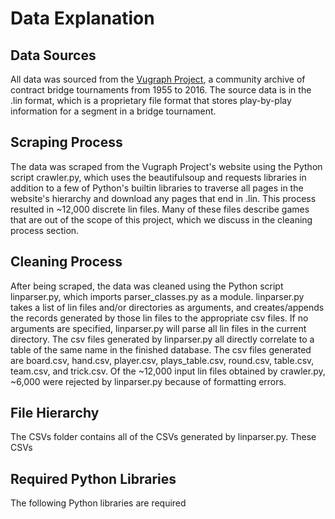 
# Data Explanation

## Data Sources

All data was sourced from the [Vugraph Project](http://www.sarantakos.com/bridge/vugraph/), a community archive of contract bridge tournaments from 1955 to 2016.
The source data is in the .lin format, which is a proprietary file format that stores play-by-play information for a segment in a bridge tournament.

## Scraping Process

The data was scraped from the Vugraph Project's website using the Python script crawler.py, which uses the beautifulsoup and requests libraries in addition to 
a few of Python's builtin libraries to traverse all pages in the website's hierarchy and download any pages that end in .lin. This process resulted in ~12,000
discrete lin files. Many of these files describe games that are out of the scope of this project, which we discuss in the cleaning process section.

## Cleaning Process

After being scraped, the data was cleaned using the Python script linparser.py, which imports parser_classes.py as a module. linparser.py takes a list of lin
files and/or directories as arguments, and creates/appends the records generated by those lin files to the appropriate csv files. If no arguments are specified, 
linparser.py will parse all lin files in the current directory. The csv files generated by linparser.py all directly correlate to a table of the same name in 
the finished database. The csv files generated are board.csv, hand.csv, player.csv, plays_table.csv, round.csv, table.csv, team.csv, and trick.csv. Of the 
~12,000 input lin files obtained by crawler.py, ~6,000 were rejected by linparser.py because of formatting errors.

## File Hierarchy

The CSVs folder contains all of the CSVs generated by linparser.py. These CSVs

## Required Python Libraries

The following Python libraries are required 
